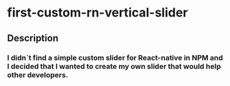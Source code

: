 # first-custom-rn-vertical-slider

## Description
### I didn`t find a simple custom slider for React-native in NPM and I decided that I wanted to create my own slider that would help other developers.
